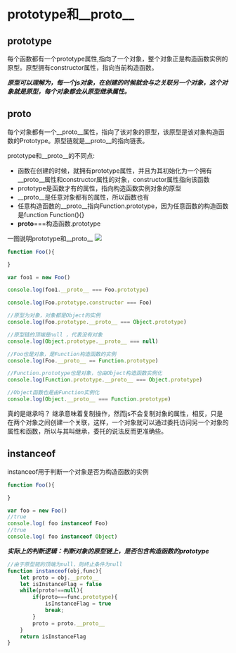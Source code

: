 # prototype和__proto__
## prototype
每个函数都有一个prototype属性,指向了一个对象，整个对象正是构造函数实例的原型。原型拥有constructor属性，指向当前构造函数。

***原型可以理解为，每一个js对象，在创建的时候就会与之关联另一个对象，这个对象就是原型，每个对象都会从原型继承属性。***

## __proto__
每个对象都有一个__proto__属性，指向了该对象的原型，该原型是该对象构造函数的Prototype。原型链就是__proto__的指向链表。

prototype和__proto__的不同点:
- 函数在创建的时候，就拥有prototype属性，并且为其初始化为一个拥有__proto__属性和constructor属性的对象，constructor属性指向该函数
- prototype是函数才有的属性，指向构造函数实例对象的原型
- __proto__是任意对象都有的属性，所以函数也有
- 任意构造函数的__proto__指向Function.prototype，因为任意函数的构造函数是function Function(){}
- __proto__===构造函数.prototype

一图说明prototype和__proto__
![](https://tva1.sinaimg.cn/large/00831rSTgy1gctmp4z2a0j30eg0gamxv.jpg)

```javascript
function Foo(){

}

var foo1 = new Foo()

console.log(foo1.__proto__ === Foo.prototype)

console.log(Foo.prototype.constructor === Foo)

//原型为对象，对象都是Object的实例
console.log(Foo.prototype.__proto__ === Object.prototype)

//原型链的顶端是null ，代表没有对象
console.log(Object.prototype.__proto__ === null)

//Foo也是对象，是Function构造函数的实例
console.log(Foo.__proto__ == Function.prototype)

//Function.prototype也是对象，也由Object构造函数实例化
console.log(Function.prototype.__proto__ === Object.prototype)

//Object函数也是由Function实例化
console.log(Object.__proto__ === Function.prototype)

```

真的是继承吗？
继承意味着复制操作，然而js不会复制对象的属性，相反，只是在两个对象之间创建一个关联，这样，一个对象就可以通过委托访问另一个对象的属性和函数，所以与其叫继承，委托的说法反而更准确些。


## instanceof
instanceof用于判断一个对象是否为构造函数的实例

```javascript
function Foo(){

}

var foo = new Foo()
//true
console.log( foo instanceof Foo)
//true
console.log( foo instanceof Object)

```

***实际上的判断逻辑：判断对象的原型链上，是否包含构造函数的prototype***

```javascript
//由于原型链的顶端为null，则终止条件为null
function instanceof(obj,func){
    let proto = obj.__proto__
    let isInstanceFlag = false
    while(proto!==null){
        if(proto===func.prototype){
            isInstanceFlag = true
            break;
        }
        proto = proto.__proto__
    }
    return isInstanceFlag
}

```